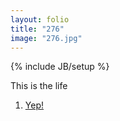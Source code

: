 ```yaml
---
layout: folio
title: "276"
image: "276.jpg"
---
```

{% include JB/setup %}

<div class="copy">
	<p>This is the life</p>
</div>

<div class="choice">
	<ol>
		<li><a href="277.html">
			Yep!
		</a></li>
	</ol>
</div>
